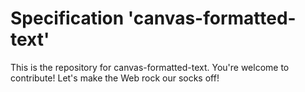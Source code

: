 
# Specification 'canvas-formatted-text'

This is the repository for canvas-formatted-text. You're welcome to contribute! Let's make the Web rock our socks
off!
